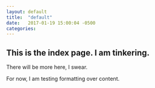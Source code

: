 ```yaml
---
layout: default
title:  "default"
date:   2017-01-19 15:00:04 -0500
categories:
---
```



## This is the index page. I am tinkering.
There will be more here, I swear.

For now, I am testing formatting over content.
